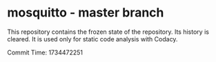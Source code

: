 # mosquitto - master branch

This repository contains the frozen state of the repository.
Its history is cleared. It is used only for static code
analysis with Codacy.

Commit Time: 1734472251